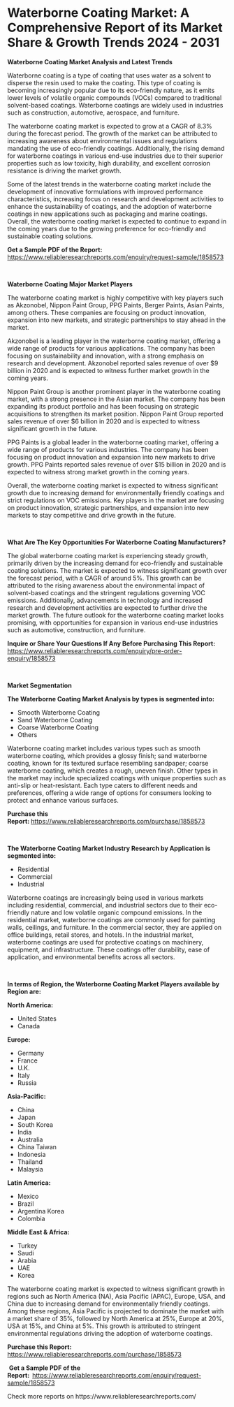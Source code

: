 <p><h1>Waterborne Coating Market: A Comprehensive Report of its Market Share & Growth Trends 2024 - 2031</h1></p><p><strong>Waterborne Coating Market Analysis and Latest Trends</strong></p>
<p><p>Waterborne coating is a type of coating that uses water as a solvent to disperse the resin used to make the coating. This type of coating is becoming increasingly popular due to its eco-friendly nature, as it emits lower levels of volatile organic compounds (VOCs) compared to traditional solvent-based coatings. Waterborne coatings are widely used in industries such as construction, automotive, aerospace, and furniture.</p><p>The waterborne coating market is expected to grow at a CAGR of 8.3% during the forecast period. The growth of the market can be attributed to increasing awareness about environmental issues and regulations mandating the use of eco-friendly coatings. Additionally, the rising demand for waterborne coatings in various end-use industries due to their superior properties such as low toxicity, high durability, and excellent corrosion resistance is driving the market growth.</p><p>Some of the latest trends in the waterborne coating market include the development of innovative formulations with improved performance characteristics, increasing focus on research and development activities to enhance the sustainability of coatings, and the adoption of waterborne coatings in new applications such as packaging and marine coatings. Overall, the waterborne coating market is expected to continue to expand in the coming years due to the growing preference for eco-friendly and sustainable coating solutions.</p></p>
<p><strong>Get a Sample PDF of the Report:&nbsp;</strong> <a href="https://www.reliableresearchreports.com/enquiry/request-sample/1858573">https://www.reliableresearchreports.com/enquiry/request-sample/1858573</a></p>
<p>&nbsp;</p>
<p><strong>Waterborne Coating Major Market Players</strong></p>
<p><p>The waterborne coating market is highly competitive with key players such as Akzonobel, Nippon Paint Group, PPG Paints, Berger Paints, Asian Paints, among others. These companies are focusing on product innovation, expansion into new markets, and strategic partnerships to stay ahead in the market.</p><p>Akzonobel is a leading player in the waterborne coating market, offering a wide range of products for various applications. The company has been focusing on sustainability and innovation, with a strong emphasis on research and development. Akzonobel reported sales revenue of over $9 billion in 2020 and is expected to witness further market growth in the coming years.</p><p>Nippon Paint Group is another prominent player in the waterborne coating market, with a strong presence in the Asian market. The company has been expanding its product portfolio and has been focusing on strategic acquisitions to strengthen its market position. Nippon Paint Group reported sales revenue of over $6 billion in 2020 and is expected to witness significant growth in the future.</p><p>PPG Paints is a global leader in the waterborne coating market, offering a wide range of products for various industries. The company has been focusing on product innovation and expansion into new markets to drive growth. PPG Paints reported sales revenue of over $15 billion in 2020 and is expected to witness strong market growth in the coming years.</p><p>Overall, the waterborne coating market is expected to witness significant growth due to increasing demand for environmentally friendly coatings and strict regulations on VOC emissions. Key players in the market are focusing on product innovation, strategic partnerships, and expansion into new markets to stay competitive and drive growth in the future.</p></p>
<p>&nbsp;</p>
<p><strong>What Are The Key Opportunities For Waterborne Coating Manufacturers?</strong></p>
<p><p>The global waterborne coating market is experiencing steady growth, primarily driven by the increasing demand for eco-friendly and sustainable coating solutions. The market is expected to witness significant growth over the forecast period, with a CAGR of around 5%. This growth can be attributed to the rising awareness about the environmental impact of solvent-based coatings and the stringent regulations governing VOC emissions. Additionally, advancements in technology and increased research and development activities are expected to further drive the market growth. The future outlook for the waterborne coating market looks promising, with opportunities for expansion in various end-use industries such as automotive, construction, and furniture.</p></p>
<p><strong>Inquire or Share Your Questions If Any Before Purchasing This Report:</strong> <a href="https://www.reliableresearchreports.com/enquiry/pre-order-enquiry/1858573">https://www.reliableresearchreports.com/enquiry/pre-order-enquiry/1858573</a></p>
<p>&nbsp;</p>
<p><strong>Market Segmentation</strong></p>
<p><strong>The Waterborne Coating Market Analysis by types is segmented into:</strong></p>
<p><ul><li>Smooth Waterborne Coating</li><li>Sand Waterborne Coating</li><li>Coarse Waterborne Coating</li><li>Others</li></ul></p>
<p><p>Waterborne coating market includes various types such as smooth waterborne coating, which provides a glossy finish; sand waterborne coating, known for its textured surface resembling sandpaper; coarse waterborne coating, which creates a rough, uneven finish. Other types in the market may include specialized coatings with unique properties such as anti-slip or heat-resistant. Each type caters to different needs and preferences, offering a wide range of options for consumers looking to protect and enhance various surfaces.</p></p>
<p><strong>Purchase this Report:&nbsp;</strong><a href="https://www.reliableresearchreports.com/purchase/1858573">https://www.reliableresearchreports.com/purchase/1858573</a></p>
<p>&nbsp;</p>
<p><strong>The Waterborne Coating Market Industry Research by Application is segmented into:</strong></p>
<p><ul><li>Residential</li><li>Commercial</li><li>Industrial</li></ul></p>
<p><p>Waterborne coatings are increasingly being used in various markets including residential, commercial, and industrial sectors due to their eco-friendly nature and low volatile organic compound emissions. In the residential market, waterborne coatings are commonly used for painting walls, ceilings, and furniture. In the commercial sector, they are applied on office buildings, retail stores, and hotels. In the industrial market, waterborne coatings are used for protective coatings on machinery, equipment, and infrastructure. These coatings offer durability, ease of application, and environmental benefits across all sectors.</p></p>
<p>&nbsp;</p>
<p><strong>In terms of Region, the Waterborne Coating Market Players available by Region are:</strong></p>
<p>
    <p> <strong> North America: </strong>
        <ul>
            <li>United States</li>
            <li>Canada</li>
        </ul>
        </p> 
    <p> <strong> Europe: </strong>
        <ul>
            <li>Germany</li>
            <li>France</li>
            <li>U.K.</li>
            <li>Italy</li>
            <li>Russia</li>
        </ul>
        </p> 
    <p> <strong> Asia-Pacific: </strong>
        <ul>
            <li>China</li>
            <li>Japan</li>
            <li>South Korea</li>
            <li>India</li>
            <li>Australia</li>
            <li>China Taiwan</li>
            <li>Indonesia</li>
            <li>Thailand</li>
            <li>Malaysia</li>
        </ul>
        </p> 
    <p> <strong> Latin America: </strong>
        <ul>
            <li>Mexico</li>
            <li>Brazil</li>
            <li>Argentina Korea</li>
            <li>Colombia</li>
        </ul>
        </p> 
    <p> <strong> Middle East & Africa: </strong>
        <ul>
            <li>Turkey</li>
            <li>Saudi</li>
            <li>Arabia</li>
            <li>UAE</li>
            <li>Korea</li>
        </ul>
    </p>
    </p>
<p><p>The waterborne coating market is expected to witness significant growth in regions such as North America (NA), Asia Pacific (APAC), Europe, USA, and China due to increasing demand for environmentally friendly coatings. Among these regions, Asia Pacific is projected to dominate the market with a market share of 35%, followed by North America at 25%, Europe at 20%, USA at 15%, and China at 5%. This growth is attributed to stringent environmental regulations driving the adoption of waterborne coatings.</p></p>
<p><strong>Purchase this Report: </strong><a href="https://www.reliableresearchreports.com/purchase/1858573">https://www.reliableresearchreports.com/purchase/1858573</a></p>
<p>&nbsp;<strong>Get a Sample PDF of the Report:&nbsp;&nbsp;</strong><a href="https://www.reliableresearchreports.com/enquiry/request-sample/1858573">https://www.reliableresearchreports.com/enquiry/request-sample/1858573</a></p>
<p><strong></strong></p>
<p>Check more reports on https://www.reliableresearchreports.com/</p>